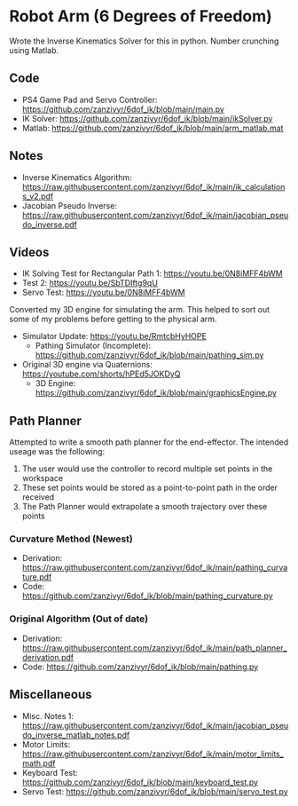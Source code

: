 # Robot Arm (6 Degrees of Freedom)

Wrote the Inverse Kinematics Solver for this in python. Number crunching using Matlab. 

## Code
 - PS4 Game Pad and Servo Controller: https://github.com/zanzivyr/6dof_ik/blob/main/main.py
 - IK Solver: https://github.com/zanzivyr/6dof_ik/blob/main/ikSolver.py
 - Matlab: https://github.com/zanzivyr/6dof_ik/blob/main/arm_matlab.mat
## Notes
 - Inverse Kinematics Algorithm: https://raw.githubusercontent.com/zanzivyr/6dof_ik/main/ik_calculations_v2.pdf
 - Jacobian Pseudo Inverse: https://raw.githubusercontent.com/zanzivyr/6dof_ik/main/jacobian_pseudo_inverse.pdf
## Videos
 - IK Solving Test for Rectangular Path 1: https://youtu.be/0N8iMFF4bWM
 - Test 2: https://youtu.be/SbTDIftg9qU
 - Servo Test: https://youtu.be/0N8iMFF4bWM

Converted my 3D engine for simulating the arm. This helped to sort out some of my problems before getting to the physical arm.
- Simulator Update: https://youtu.be/RmtcbHyHOPE
  - Pathing Simulator (Incomplete): https://github.com/zanzivyr/6dof_ik/blob/main/pathing_sim.py
- Original 3D engine via Quaternions: https://youtube.com/shorts/hPEd5JOKDyQ
  - 3D Engine: https://github.com/zanzivyr/6dof_ik/blob/main/graphicsEngine.py

## Path Planner
Attempted to write a smooth path planner for the end-effector. The intended useage was the following:
1) The user would use the controller to record multiple set points in the workspace
2) These set points would be stored as a point-to-point path in the order received
3) The Path Planner would extrapolate a smooth trajectory over these points

### Curvature Method (Newest)
- Derivation: https://raw.githubusercontent.com/zanzivyr/6dof_ik/main/pathing_curvature.pdf
- Code: https://github.com/zanzivyr/6dof_ik/blob/main/pathing_curvature.py

### Original Algorithm (Out of date)
- Derivation: https://raw.githubusercontent.com/zanzivyr/6dof_ik/main/path_planner_derivation.pdf
- Code: https://github.com/zanzivyr/6dof_ik/blob/main/pathing.py

## Miscellaneous
- Misc. Notes 1: https://raw.githubusercontent.com/zanzivyr/6dof_ik/main/jacobian_pseudo_inverse_matlab_notes.pdf
- Motor Limits: https://raw.githubusercontent.com/zanzivyr/6dof_ik/main/motor_limits_math.pdf
- Keyboard Test: https://github.com/zanzivyr/6dof_ik/blob/main/keyboard_test.py
- Servo Test: https://github.com/zanzivyr/6dof_ik/blob/main/servo_test.py
